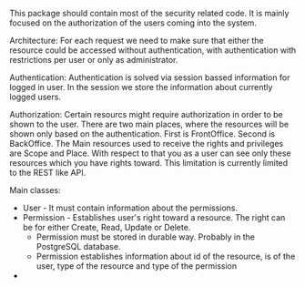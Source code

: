 This package should contain most of the security related code. It is mainly focused on the authorization of the users
coming into the system.

Architecture:
For each request we need to make sure that either the resource could be accessed without authentication, with
authentication with restrictions per user or only as administrator.

Authentication:
Authentication is solved via session bassed information for logged in user. In the session we store the information
about currently logged users.

Authorization:
Certain resourcs might require authorization in order to be shown to the user. There are two main places, where the
resources will be shown only based on the authentication. First is FrontOffice. Second is BackOffice.
The Main resources used to receive the rights and privileges are Scope and Place. With respect to that you as a user can
see only these resources which you have rights toward.
This limitation is currently limited to the REST like API.

Main classes:
 - User - It must contain information about the permissions.
 - Permission - Establishes user's right toward a resource. The right can be for either Create, Read, Update or Delete.
   - Permission must be stored in durable way. Probably in the PostgreSQL database.
   - Permission establishes information about id of the resource, is of the user, type of the resource and type of the
     permission
 -
